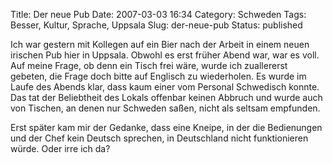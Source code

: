 Title: Der neue Pub
Date: 2007-03-03 16:34
Category: Schweden
Tags: Besser, Kultur, Sprache, Uppsala
Slug: der-neue-pub
Status: published

Ich war gestern mit Kollegen auf ein Bier nach der Arbeit in einem neuen
irischen Pub hier in Uppsala. Obwohl es erst früher Abend war, war es
voll. Auf meine Frage, ob denn ein Tisch frei wäre, wurde ich
zuallererst gebeten, die Frage doch bitte auf Englisch zu wiederholen.
Es wurde im Laufe des Abends klar, dass kaum einer vom Personal
Schwedisch konnte. Das tat der Beliebtheit des Lokals offenbar keinen
Abbruch und wurde auch von Tischen, an denen nur Schweden saßen, nicht
als seltsam empfunden.

Erst später kam mir der Gedanke, dass eine Kneipe, in der die
Bedienungen und der Chef kein Deutsch sprechen, in Deutschland nicht
funktionieren würde. Oder irre ich da?

